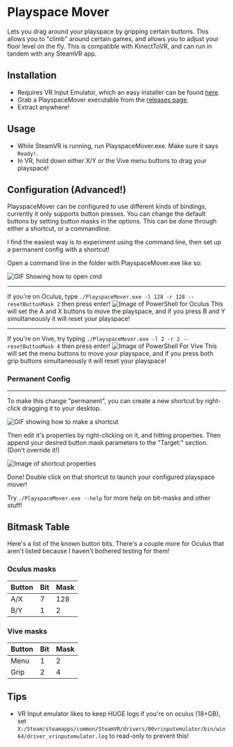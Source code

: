 # Playspace Mover

Lets you drag around your playspace by gripping certain buttons. This allows you to "climb" around certain games, and allows you to adjust your floor level on the fly.
This is compatible with KinectToVR, and can run in tandem with any SteamVR app.

## Installation

* Requires VR Input Emulator, which an easy installer can be found [here](https://github.com/matzman666/OpenVR-InputEmulator/releases).
* Grab a PlayspaceMover executable from the [releases page](https://github.com/naelstrof/VRPlayspaceMover/releases).
* Extract anywhere!

## Usage

* While SteamVR is running, run PlayspaceMover.exe. Make sure it says `Ready!`.
* In VR, hold down either X/Y or the Vive menu buttons to drag your playspace!

## Configuration (Advanced!)

PlayspaceMover can be configured to use different kinds of bindings, currently it only supports button presses. You can change the default buttons by setting button masks in the options. This can be done through either a shortcut, or a commandline.

I find the easiest way is to experiment using the command line, then set up a permanent config with a shortcut!

Open a command line in the folder with PlayspaceMover.exe like so:

![GIF Showing how to open cmd](https://i.imgur.com/jgifVnJ.gif)

---

If you're on Oculus, type `./PlayspaceMover.exe -l 128 -r 128 --resetButtonMask 2` then press enter!
![Image of PowerShell for Oculus](https://i.imgur.com/g2MsPH0.png)
This will set the A and X buttons to move the playspace, and if you press B and Y simultaneously it will reset your playspace!

---

If you're on Vive, try typing `./PlayspaceMover.exe -l 2 -r 2 --resetButtonMask 4` then press enter!
![Image of PowerShell For Vive](https://i.imgur.com/S98It5X.png)
This will set the menu buttons to move your playspace, and if you press both grip buttons simultaneously it will reset your playspace!

### Permanent Config
---

To make this change "permanent", you can create a new shortcut by right-click dragging it to your desktop.

![GIF showing how to make a shortcut](https://i.imgur.com/zPM27WN.gif)

Then edit it's properties by right-clicking on it, and hitting properties.
Then append your desired button mask parameters to the "Target:" section. (Don't override it!)

![Image of shortcut properties](https://i.imgur.com/rUSzA8l.png)

Done! Double click on that shortcut to launch your configured playspace mover!

Try `./PlayspaceMover.exe --help` for more help on bit-masks and other stuff!

## Bitmask Table

Here's a list of the known button bits. There's a couple more for Oculus that aren't listed because I haven't bothered testing for them!

### Oculus masks

| Button | Bit | Mask |
|--------|-----|------|
| A/X    | 7   | 128  |
| B/Y    | 1   | 2    |

### Vive masks

| Button | Bit | Mask |
|--------|-----|------|
| Menu   | 1   | 2    |
| Grip   | 2   | 4    |

## Tips

* VR Input emulator likes to keep HUGE logs if you're on oculus (18+GB), set `X:/Steam/steamapps/common/SteamVR/drivers/00vrinputemulator/bin/win64/driver_vrinputemulator.log` to read-only to prevent this!
